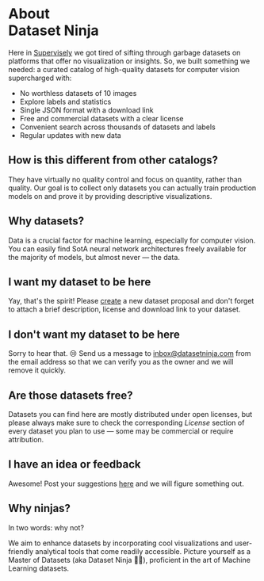 <div class="header">
  <h1><div class="text-primary-600">About</div>Dataset Ninja</h1>
  <p>Here in <a href="https://supervisely.com" target="_blank">Supervisely</a> we got tired of sifting through garbage datasets on platforms that offer no visualization or insights. So, we built something we needed: a curated catalog of high-quality datasets for computer vision supercharged with:</p>

  - No worthless datasets of 10 images
  - Explore labels and statistics
  - Single JSON format with a download link
  - Free and commercial datasets with a clear license
  - Convenient search across thousands of datasets and labels
  - Regular updates with new data
</div>

<div class="grid">
<article>

  ## How is this different from other catalogs?
  They have virtually no quality control and focus on quantity, rather than quality. Our goal is to collect only datasets you can actually train production models on and prove it by providing descriptive visualizations.

</article>

<div class="ninja-image"></div>

<article>

  ## Why datasets?
  Data is a crucial factor for machine learning, especially for computer vision. You can easily find SotA neural network architectures freely available for the majority of models, but almost never — the data.

</article>

<article>

  ## I want my dataset to be here
  Yay, that's the spirit! Please [create](https://github.com/dataset-ninja/dataset-ninja/discussions/new?category=new-dataset-proposal) a new dataset proposal and don't forget to attach a brief description, license and download link to your dataset.

</article>

<article>

  ## I don't want my dataset to be here
  Sorry to hear that. 😢 Send us a message to [inbox@datasetninja.com](mailto:inbox@datasetninja.com) from the email address so that we can verify you as the owner and we will remove it quickly.

</article>

<article>

  ## Are those datasets free?
  Datasets you can find here are mostly distributed under open licenses, but please always make sure to check the corresponding *License* section of every dataset you plan to use — some may be commercial or require attribution.

</article>

<article>

  ## I have an idea or feedback
  Awesome! Post your suggestions [here](https://github.com/dataset-ninja/dataset-ninja/discussions) and we will figure something out.

</article>

<article>

  ## Why ninjas?
  In two words: why not?
  
  We aim to enhance datasets by incorporating cool visualizations and user-friendly analytical tools that come readily accessible. Picture yourself as a Master of Datasets (aka Dataset Ninja 🥷🏿), proficient in the art of Machine Learning datasets.

</article>
</div>
